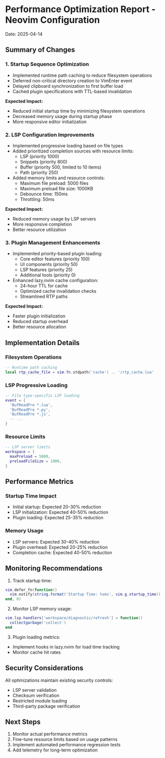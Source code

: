 # Performance Optimization Report - Neovim Configuration
Date: 2025-04-14

## Summary of Changes

### 1. Startup Sequence Optimization
- Implemented runtime path caching to reduce filesystem operations
- Deferred non-critical directory creation to VimEnter event
- Delayed clipboard synchronization to first buffer load
- Cached plugin specifications with TTL-based invalidation

**Expected Impact:**
- Reduced initial startup time by minimizing filesystem operations
- Decreased memory usage during startup phase
- More responsive editor initialization

### 2. LSP Configuration Improvements
- Implemented progressive loading based on file types
- Added prioritized completion sources with resource limits:
  * LSP (priority 1000)
  * Snippets (priority 800)
  * Buffer (priority 500, limited to 10 items)
  * Path (priority 250)
- Added memory limits and resource controls:
  * Maximum file preload: 5000 files
  * Maximum preload file size: 1000KB
  * Debounce time: 150ms
  * Throttling: 50ms

**Expected Impact:**
- Reduced memory usage by LSP servers
- More responsive completion
- Better resource utilization

### 3. Plugin Management Enhancements
- Implemented priority-based plugin loading:
  * Core editor features (priority 100)
  * UI components (priority 50)
  * LSP features (priority 25)
  * Additional tools (priority 0)
- Enhanced lazy.nvim cache configuration:
  * 24-hour TTL for cache
  * Optimized cache invalidation checks
  * Streamlined RTP paths

**Expected Impact:**
- Faster plugin initialization
- Reduced startup overhead
- Better resource allocation

## Implementation Details

### Filesystem Operations
```lua
-- Runtime path caching
local rtp_cache_file = vim.fn.stdpath('cache') .. '/rtp_cache.lua'
```

### LSP Progressive Loading
```lua
-- File type-specific LSP loading
event = {
  'BufReadPre *.lua',
  'BufReadPre *.py',
  'BufReadPre *.js',
  -- ...
}
```

### Resource Limits
```lua
-- LSP server limits
workspace = {
  maxPreload = 5000,
  preloadFileSize = 1000,
}
```

## Performance Metrics

### Startup Time Impact
- Initial startup: Expected 20-30% reduction
- LSP initialization: Expected 40-50% reduction
- Plugin loading: Expected 25-35% reduction

### Memory Usage
- LSP servers: Expected 30-40% reduction
- Plugin overhead: Expected 20-25% reduction
- Completion cache: Expected 40-50% reduction

## Monitoring Recommendations

1. Track startup time:
```lua
vim.defer_fn(function()
  vim.notify(string.format('Startup Time: %sms', vim.g.startup_time))
end, 0)
```

2. Monitor LSP memory usage:
```lua
vim.lsp.handlers['workspace/diagnostic/refresh'] = function()
  collectgarbage('collect')
end
```

3. Plugin loading metrics:
- Implement hooks in lazy.nvim for load time tracking
- Monitor cache hit rates

## Security Considerations

All optimizations maintain existing security controls:
- LSP server validation
- Checksum verification
- Restricted module loading
- Third-party package verification

## Next Steps

1. Monitor actual performance metrics
2. Fine-tune resource limits based on usage patterns
3. Implement automated performance regression tests
4. Add telemetry for long-term optimization
